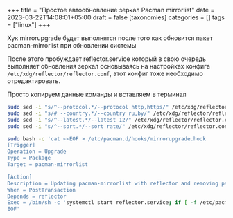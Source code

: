 +++
title = "Простое автообновление зеркал Pacman mirrorlist"
date = 2023-03-22T14:08:01+05:00
draft = false
[taxonomies]
categories = []
tags = ["linux"]
+++

Хук mirrorupgrade будет выполнятся после того как обновится пакет pacman-mirrorlist при обновлении системы

После этого пробуждает reflector.service который в свою очередь выполняет обновления зеркал основываясь на настройках конфига `/etc/xdg/reflector/reflector.conf`, этот конфиг тоже необходимо отредактировать.

Просто копируем данные команды и вставляем в терминал
```sh
sudo sed -i "s/^--protocol.*/--protocol http,https/" /etc/xdg/reflector/reflector.conf
sudo sed -i "s/# --country.*/--country ru,by/" /etc/xdg/reflector/reflector.conf
sudo sed -i "s/^--latest.*/--latest 12/" /etc/xdg/reflector/reflector.conf
sudo sed -i "s/^--sort.*/--sort rate/" /etc/xdg/reflector/reflector.conf
```
```sh
sudo bash -c 'cat <<EOF > /etc/pacman.d/hooks/mirrorupgrade.hook
[Trigger]
Operation = Upgrade
Type = Package
Target = pacman-mirrorlist

[Action]
Description = Updating pacman-mirrorlist with reflector and removing pacnew...
When = PostTransaction
Depends = reflector
Exec = /bin/sh -c 'systemctl start reflector.service; if [ -f /etc/pacman.d/mirrorlist.pacnew ]; then rm /etc/pacman.d/mirrorlist.pacnew; fi'
EOF'
```
